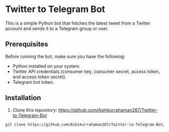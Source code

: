 # Twitter to Telegram Bot

This is a simple Python bot that fetches the latest tweet from a Twitter account and sends it to a Telegram group or user.

## Prerequisites

Before running the bot, make sure you have the following:

- Python installed on your system.
- Twitter API credentials (consumer key, consumer secret, access token, and access token secret).
- Telegram bot token.

## Installation

1. Clone this repository: https://github.com/Ashikurrahaman287/Twitter-to-Telegram-Bot

```bash
git clone https://github.com/Ashikurrahaman287/Twitter-to-Telegram-Bot/
